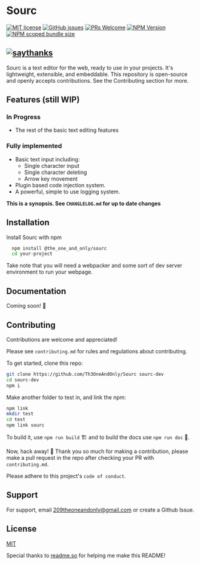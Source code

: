 # Sourc

[![MIT license](https://img.shields.io/badge/License-MIT-blue.svg)](https://lbesson.mit-license.org/)
[![GitHub issues](https://img.shields.io/github/issues/Th3OneAndOnly/Sourc.svg)](https://GitHub.com/Th3OneAndOnly/Sourc/issues/)
[![PRs Welcome](https://img.shields.io/badge/PRs-welcome-brightgreen.svg?style=flat-square)](http://makeapullrequest.com)
[![NPM Version](https://img.shields.io/npm/v/@the_one_and_only/sourc)](https://www.npmjs.com/package/@the_one_and_only/sourc)
[![NPM scoped bundle size](https://badgen.net/packagephobia/publish/@the_one_and_only/sourc)](https://www.npmjs.com/package/@the_one_and_only/sourc)

[![saythanks](https://img.shields.io/badge/say-thanks-ff69b4.svg)](https://saythanks.io/to/Th3OneAndOnly)
---

Sourc is a text editor for the web,
ready to use in your projects.
It's lightweight, extensible, and embeddable.
This repository is open-source and openly accepts
contributions. See the Contributing section for
more.

## Features (still WIP)

### In Progress

- The rest of the basic text editing features

### Fully implemented

- Basic text input including:
  - Single character input
  - Single character deleting
  - Arrow key movement
- Plugin based code injection system.
- A powerful, simple to use
  logging system.

**This is a synopsis.
See `CHANGLELOG.md` for up to date changes**

## Installation

Install Sourc with npm

```bash
  npm install @the_one_and_only/sourc
  cd your-project
```

Take note that you will need a webpacker and some
sort of dev server environment to run your webpage.

## Documentation

Coming soon! 👀

## Contributing

Contributions are welcome and appreciated!

Please see `contributing.md` for rules and regulations
about contributing.

To get started, clone this repo:

```bash
git clone https://github.com/Th3OneAndOnly/Sourc sourc-dev
cd sourc-dev
npm i
```

Make another folder to test in, and link the npm:

```bash
npm link
mkdir test
cd test
npm link sourc
```

To build it, use `npm run build` 🏗️ and to build the docs use `npm run doc` 📖.

Now, hack away! 🔨 Thank you so much for making a
contribution, please make a pull request in the repo
after checking your PR with `contributing.md`.

Please adhere to this project's `code of conduct`.

## Support

For support, email 209theoneandonly@gmail.com
or create a Github Issue.

## License

[MIT](https://choosealicense.com/licenses/mit/)

Special thanks to [readme.so](https://readme.so) for helping me make this README!
